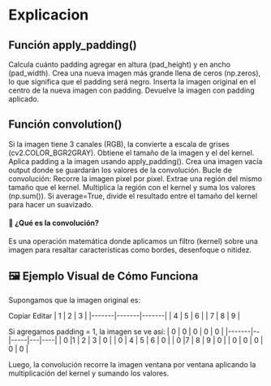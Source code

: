 # Explicacion

## Función apply_padding()
Calcula cuánto padding agregar en altura (pad_height) y en ancho (pad_width).
Crea una nueva imagen más grande llena de ceros (np.zeros), lo que significa que el padding será negro.
Inserta la imagen original en el centro de la nueva imagen con padding.
Devuelve la imagen con padding aplicado.
## Función convolution()
Si la imagen tiene 3 canales (RGB), la convierte a escala de grises (cv2.COLOR_BGR2GRAY).
Obtiene el tamaño de la imagen y el del kernel.
Aplica padding a la imagen usando apply_padding().
Crea una imagen vacía output donde se guardarán los valores de la convolución.
Bucle de convolución:
Recorre la imagen pixel por pixel.
Extrae una región del mismo tamaño que el kernel.
Multiplica la región con el kernel y suma los valores (np.sum()).
Si average=True, divide el resultado entre el tamaño del kernel para hacer un suavizado.

#### 📌 ¿Qué es la convolución? 
Es una operación matemática donde aplicamos un filtro (kernel) sobre una imagen para resaltar características como bordes, desenfoque o nitidez.

## 🖼️ Ejemplo Visual de Cómo Funciona
Supongamos que la imagen original es:

Copiar
Editar
| 1 | 2 | 3 |
|-------|-------|-------|
| 4  | 5   | 6   |
| 7  | 8   | 9   |

Si agregamos padding = 1, la imagen se ve así:
| 0 | 0 | 0 | 0 | 0 |
|-------|--|-----|---|----|
| 0 |1 | 2 | 3 | 0 |
| 0 | 4  | 5   | 6   | 0 |
|  0 |7  | 8   | 9   | 0 |
| 0 | 0 | 0 | 0 | 0 |

Luego, la convolución recorre la imagen ventana por ventana aplicando la multiplicación del kernel y sumando los valores.

